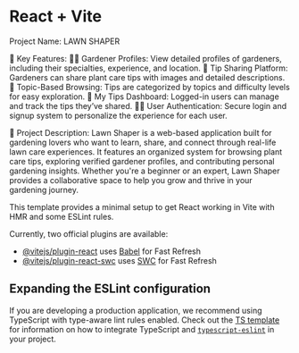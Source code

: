 # React + Vite
Project Name: LAWN SHAPER

🌿 Key Features:
👩‍🌾 Gardener Profiles: View detailed profiles of gardeners, including their specialties, experience, and location.
📸 Tip Sharing Platform: Gardeners can share plant care tips with images and detailed descriptions.
🧾 Topic-Based Browsing: Tips are categorized by topics and difficulty levels for easy exploration.
📂 My Tips Dashboard: Logged-in users can manage and track the tips they’ve shared.
🧑‍💼 User Authentication: Secure login and signup system to personalize the experience for each user.

📘 Project Description:
Lawn Shaper is a web-based application built for gardening lovers who want to learn, share, and connect through real-life lawn care experiences. It features an organized system for browsing plant care tips, exploring verified gardener profiles, and contributing personal gardening insights. Whether you're a beginner or an expert, Lawn Shaper provides a collaborative space to help you grow and thrive in your gardening journey.

This template provides a minimal setup to get React working in Vite with HMR and some ESLint rules.

Currently, two official plugins are available:

- [@vitejs/plugin-react](https://github.com/vitejs/vite-plugin-react/blob/main/packages/plugin-react) uses [Babel](https://babeljs.io/) for Fast Refresh
- [@vitejs/plugin-react-swc](https://github.com/vitejs/vite-plugin-react/blob/main/packages/plugin-react-swc) uses [SWC](https://swc.rs/) for Fast Refresh

## Expanding the ESLint configuration

If you are developing a production application, we recommend using TypeScript with type-aware lint rules enabled. Check out the [TS template](https://github.com/vitejs/vite/tree/main/packages/create-vite/template-react-ts) for information on how to integrate TypeScript and [`typescript-eslint`](https://typescript-eslint.io) in your project.
